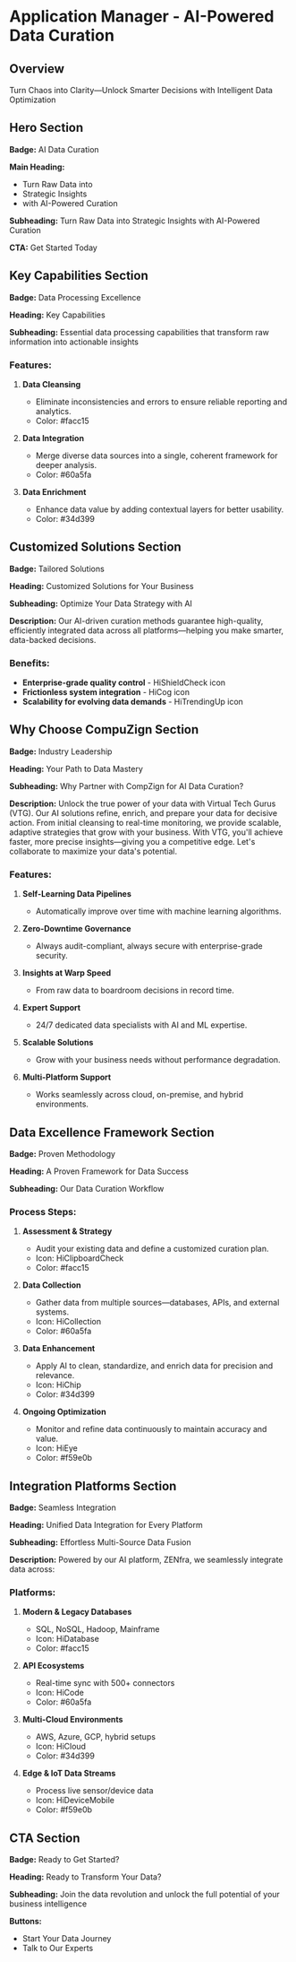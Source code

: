 # Application Manager - AI-Powered Data Curation

## Overview
Turn Chaos into Clarity—Unlock Smarter Decisions with Intelligent Data Optimization

## Hero Section
**Badge:** AI Data Curation

**Main Heading:**
- Turn Raw Data into
- Strategic Insights
- with AI-Powered Curation

**Subheading:** Turn Raw Data into Strategic Insights with AI-Powered Curation

**CTA:** Get Started Today

## Key Capabilities Section
**Badge:** Data Processing Excellence

**Heading:** Key Capabilities

**Subheading:** Essential data processing capabilities that transform raw information into actionable insights

### Features:
1. **Data Cleansing**
   - Eliminate inconsistencies and errors to ensure reliable reporting and analytics.
   - Color: #facc15

2. **Data Integration**
   - Merge diverse data sources into a single, coherent framework for deeper analysis.
   - Color: #60a5fa

3. **Data Enrichment**
   - Enhance data value by adding contextual layers for better usability.
   - Color: #34d399

## Customized Solutions Section
**Badge:** Tailored Solutions

**Heading:** Customized Solutions for Your Business

**Subheading:** Optimize Your Data Strategy with AI

**Description:** Our AI-driven curation methods guarantee high-quality, efficiently integrated data across all platforms—helping you make smarter, data-backed decisions.

### Benefits:
- **Enterprise-grade quality control** - HiShieldCheck icon
- **Frictionless system integration** - HiCog icon
- **Scalability for evolving data demands** - HiTrendingUp icon

## Why Choose CompuZign Section
**Badge:** Industry Leadership

**Heading:** Your Path to Data Mastery

**Subheading:** Why Partner with CompZign for AI Data Curation?

**Description:** Unlock the true power of your data with Virtual Tech Gurus (VTG). Our AI solutions refine, enrich, and prepare your data for decisive action. From initial cleansing to real-time monitoring, we provide scalable, adaptive strategies that grow with your business. With VTG, you'll achieve faster, more precise insights—giving you a competitive edge. Let's collaborate to maximize your data's potential.

### Features:
1. **Self-Learning Data Pipelines**
   - Automatically improve over time with machine learning algorithms.

2. **Zero-Downtime Governance**
   - Always audit-compliant, always secure with enterprise-grade security.

3. **Insights at Warp Speed**
   - From raw data to boardroom decisions in record time.

4. **Expert Support**
   - 24/7 dedicated data specialists with AI and ML expertise.

5. **Scalable Solutions**
   - Grow with your business needs without performance degradation.

6. **Multi-Platform Support**
   - Works seamlessly across cloud, on-premise, and hybrid environments.

## Data Excellence Framework Section
**Badge:** Proven Methodology

**Heading:** A Proven Framework for Data Success

**Subheading:** Our Data Curation Workflow

### Process Steps:
1. **Assessment & Strategy**
   - Audit your existing data and define a customized curation plan.
   - Icon: HiClipboardCheck
   - Color: #facc15

2. **Data Collection**
   - Gather data from multiple sources—databases, APIs, and external systems.
   - Icon: HiCollection
   - Color: #60a5fa

3. **Data Enhancement**
   - Apply AI to clean, standardize, and enrich data for precision and relevance.
   - Icon: HiChip
   - Color: #34d399

4. **Ongoing Optimization**
   - Monitor and refine data continuously to maintain accuracy and value.
   - Icon: HiEye
   - Color: #f59e0b

## Integration Platforms Section
**Badge:** Seamless Integration

**Heading:** Unified Data Integration for Every Platform

**Subheading:** Effortless Multi-Source Data Fusion

**Description:** Powered by our AI platform, ZENfra, we seamlessly integrate data across:

### Platforms:
1. **Modern & Legacy Databases**
   - SQL, NoSQL, Hadoop, Mainframe
   - Icon: HiDatabase
   - Color: #facc15

2. **API Ecosystems**
   - Real-time sync with 500+ connectors
   - Icon: HiCode
   - Color: #60a5fa

3. **Multi-Cloud Environments**
   - AWS, Azure, GCP, hybrid setups
   - Icon: HiCloud
   - Color: #34d399

4. **Edge & IoT Data Streams**
   - Process live sensor/device data
   - Icon: HiDeviceMobile
   - Color: #f59e0b

## CTA Section
**Badge:** Ready to Get Started?

**Heading:** Ready to Transform Your Data?

**Subheading:** Join the data revolution and unlock the full potential of your business intelligence

**Buttons:**
- Start Your Data Journey
- Talk to Our Experts 